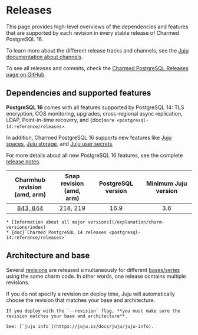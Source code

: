 # Releases

This page provides high-level overviews of the dependencies and features that are supported by each revision in every stable release of Charmed PostgreSQL 16.

To learn more about the different release tracks and channels, see the [Juju documentation about channels](https://documentation.ubuntu.com/juju/3.6/reference/charm/#risk).

To see all releases and commits, check the [Charmed PostgreSQL Releases page on GitHub](https://github.com/canonical/postgresql-operator/releases).

## Dependencies and supported features

**PostgreSQL 16** comes with all features supported by PostgreSQL 14: TLS encryption, COS monitoring, upgrades, cross-regional async replication, LDAP, Point-in-time recovery, and {doc}`more <postgresql-14:reference/releases>`.

In addition, Charmed PostgreSQL 16 supports new features like [Juju spaces](/how-to/deploy/juju-spaces), [Juju storage](/how-to/deploy/juju-storage), and [Juju user secrets](https://documentation.ubuntu.com/juju/latest/reference/secret/index.html#user-secret). 

For more details about all new PostgreSQL 16 features, see the complete [release notes](https://github.com/canonical/postgresql-operator/releases/tag/v16%2F1.59.0).

| Charmhub revision</br>(amd, arm) | Snap revision</br>(amd, arm) | PostgreSQL version | Minimum Juju version |
|:----------------------------:|:------------------------:|:------------------:|:--------------------:|
|           [843, 844]         |         218, 219         |        16.9        |         3.6        | 

```{seealso}
* [Information about all major versions](/explanation/charm-versions/index) 
* {doc}`Charmed PostgreSQL 14 releases <postgresql-14:reference/releases>`
```

## Architecture and base

Several [revisions](https://documentation.ubuntu.com/juju/3.6/reference/charm/#charm-revision) are released simultaneously for different [bases/series](https://juju.is/docs/juju/base) using the same charm code. In other words, one release contains multiple revisions.

If you do not specify a revision on deploy time, Juju will automatically choose the revision that matches your base and architecture.

```{caution}
If you deploy with the `--revision` flag, **you must make sure the revision matches your base and architecture**. 

See: [`juju info`](https://juju.is/docs/juju/juju-info).
```

<!--Links-->
[check]: https://img.icons8.com/color/20/checkmark--v1.png

[843, 844]: https://github.com/canonical/postgresql-operator/releases/tag/v16%2F1.59.0
